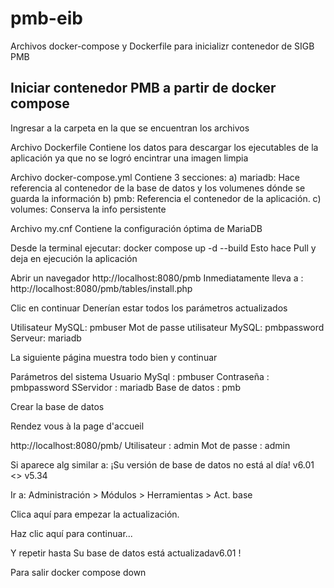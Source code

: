 # pmb-eib
Archivos docker-compose y Dockerfile para inicializr contenedor de SIGB PMB


## Iniciar contenedor PMB a partir de docker compose
Ingresar a la carpeta en la que se encuentran los archivos

Archivo Dockerfile
Contiene los datos para descargar los ejecutables de la aplicación ya que no se logró encintrar una imagen limpia

Archivo docker-compose.yml
Contiene 3 secciones:
a) mariadb: Hace referencia al contenedor de la base de datos y los volumenes dónde se guarda la información
b) pmb: Referencia el contenedor de la aplicación. 
c) volumes: Conserva la info persistente

Archivo my.cnf
Contiene la configuración óptima de MariaDB

Desde la terminal ejecutar:
docker compose up -d --build
Esto hace Pull y deja en ejecución la aplicación

Abrir un navegador
http://localhost:8080/pmb
Inmediatamente lleva a : http://localhost:8080/pmb/tables/install.php

Clic en continuar
Denerían estar todos los parámetros actualizados

Utilisateur MySQL: pmbuser
Mot de passe utilisateur MySQL: pmbpassword
Serveur: mariadb

La siguiente página muestra todo bien y continuar

Parámetros del sistema
Usuario MySql : 	pmbuser
Contraseña : 	    pmbpassword
SServidor : 	    mariadb
Base de datos : 	pmb

Crear la base de datos

Rendez vous à la page d'accueil

http://localhost:8080/pmb/
Utilisateur :    admin
Mot de passe :   admin


Si aparece alg similar a:
¡Su versión de base de datos no está al día!
v6.01 <> v5.34

Ir a:
Administración > Módulos > Herramientas > Act. base 

Clica aquí para empezar la actualización.

Haz clic aquí para continuar...

Y repetir hasta Su base de datos está actualizadav6.01 !


Para salir
docker compose down
